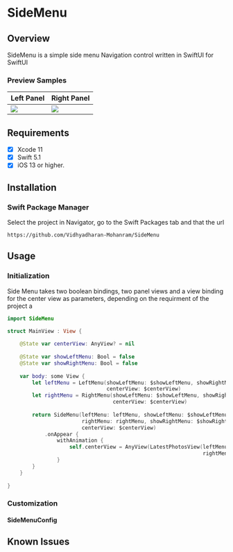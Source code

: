 # SideMenu

## Overview

SideMenu is a simple side menu Navigation control written in SwiftUI for SwiftUI

### Preview Samples
| Left Panel | Right Panel |
| --- | --- |
| ![](https://raw.githubusercontent.com/Vidhyadharan-Mohanram/SideMenu/master/etc/LeftPanel.gif) | ![](https://raw.githubusercontent.com/Vidhyadharan-Mohanram/SideMenu/master/etc/RightPanel.gif) |

## Requirements
- [x] Xcode 11
- [x] Swift 5.1
- [x] iOS 13 or higher.

## Installation
### Swift Package Manager

Select the project in Navigator, go to the Swift Packages tab and that the url 

```
https://github.com/Vidhyadharan-Mohanram/SideMenu
```

## Usage
### Initialization

Side Menu takes two boolean bindings, two panel views and a view binding for the center view as parameters, depending on the requirment of the project a 

``` swift
import SideMenu 

struct MainView : View {
    
    @State var centerView: AnyView? = nil
    
    @State var showLeftMenu: Bool = false
    @State var showRightMenu: Bool = false
    
    var body: some View {
        let leftMenu = LeftMenu(showLeftMenu: $showLeftMenu, showRightMenu: $showRightMenu,
                                centerView: $centerView)
        let rightMenu = RightMenu(showLeftMenu: $showLeftMenu, showRightMenu: $showRightMenu,
                                  centerView: $centerView)
        
        return SideMenu(leftMenu: leftMenu, showLeftMenu: $showLeftMenu,
                        rightMenu: rightMenu, showRightMenu: $showRightMenu,
                        centerView: $centerView)
            .onAppear {
                withAnimation {
                    self.centerView = AnyView(LatestPhotosView(leftMenuState: self.$showLeftMenu,
                                                               rightMenuState: self.$showRightMenu))
                }
        }
    }
    
}
```



### Customization
#### SideMenuConfig

## Known Issues